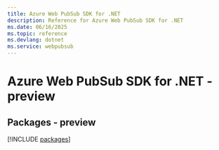 ```yaml
---
title: Azure Web PubSub SDK for .NET
description: Reference for Azure Web PubSub SDK for .NET
ms.date: 06/16/2025
ms.topic: reference
ms.devlang: dotnet
ms.service: webpubsub
---
```

# Azure Web PubSub SDK for .NET - preview
## Packages - preview
[!INCLUDE [packages](web-pubsub-index.md)]